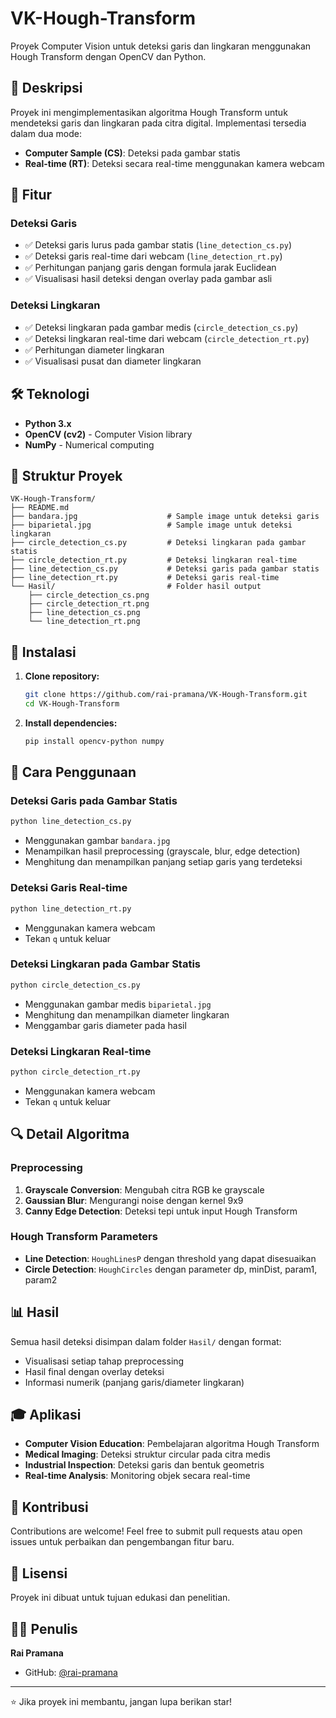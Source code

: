 # VK-Hough-Transform

Proyek Computer Vision untuk deteksi garis dan lingkaran menggunakan Hough Transform dengan OpenCV dan Python.

## 📝 Deskripsi

Proyek ini mengimplementasikan algoritma Hough Transform untuk mendeteksi garis dan lingkaran pada citra digital. Implementasi tersedia dalam dua mode:

-   **Computer Sample (CS)**: Deteksi pada gambar statis
-   **Real-time (RT)**: Deteksi secara real-time menggunakan kamera webcam

## 🚀 Fitur

### Deteksi Garis

-   ✅ Deteksi garis lurus pada gambar statis (`line_detection_cs.py`)
-   ✅ Deteksi garis real-time dari webcam (`line_detection_rt.py`)
-   ✅ Perhitungan panjang garis dengan formula jarak Euclidean
-   ✅ Visualisasi hasil deteksi dengan overlay pada gambar asli

### Deteksi Lingkaran

-   ✅ Deteksi lingkaran pada gambar medis (`circle_detection_cs.py`)
-   ✅ Deteksi lingkaran real-time dari webcam (`circle_detection_rt.py`)
-   ✅ Perhitungan diameter lingkaran
-   ✅ Visualisasi pusat dan diameter lingkaran

## 🛠️ Teknologi

-   **Python 3.x**
-   **OpenCV (cv2)** - Computer Vision library
-   **NumPy** - Numerical computing

## 📁 Struktur Proyek

```
VK-Hough-Transform/
├── README.md
├── bandara.jpg                    # Sample image untuk deteksi garis
├── biparietal.jpg                 # Sample image untuk deteksi lingkaran
├── circle_detection_cs.py         # Deteksi lingkaran pada gambar statis
├── circle_detection_rt.py         # Deteksi lingkaran real-time
├── line_detection_cs.py           # Deteksi garis pada gambar statis
├── line_detection_rt.py           # Deteksi garis real-time
└── Hasil/                         # Folder hasil output
    ├── circle_detection_cs.png
    ├── circle_detection_rt.png
    ├── line_detection_cs.png
    └── line_detection_rt.png
```

## 🔧 Instalasi

1. **Clone repository:**

    ```bash
    git clone https://github.com/rai-pramana/VK-Hough-Transform.git
    cd VK-Hough-Transform
    ```

2. **Install dependencies:**
    ```bash
    pip install opencv-python numpy
    ```

## 🎯 Cara Penggunaan

### Deteksi Garis pada Gambar Statis

```bash
python line_detection_cs.py
```

-   Menggunakan gambar `bandara.jpg`
-   Menampilkan hasil preprocessing (grayscale, blur, edge detection)
-   Menghitung dan menampilkan panjang setiap garis yang terdeteksi

### Deteksi Garis Real-time

```bash
python line_detection_rt.py
```

-   Menggunakan kamera webcam
-   Tekan `q` untuk keluar

### Deteksi Lingkaran pada Gambar Statis

```bash
python circle_detection_cs.py
```

-   Menggunakan gambar medis `biparietal.jpg`
-   Menghitung dan menampilkan diameter lingkaran
-   Menggambar garis diameter pada hasil

### Deteksi Lingkaran Real-time

```bash
python circle_detection_rt.py
```

-   Menggunakan kamera webcam
-   Tekan `q` untuk keluar

## 🔍 Detail Algoritma

### Preprocessing

1. **Grayscale Conversion**: Mengubah citra RGB ke grayscale
2. **Gaussian Blur**: Mengurangi noise dengan kernel 9x9
3. **Canny Edge Detection**: Deteksi tepi untuk input Hough Transform

### Hough Transform Parameters

-   **Line Detection**: `HoughLinesP` dengan threshold yang dapat disesuaikan
-   **Circle Detection**: `HoughCircles` dengan parameter dp, minDist, param1, param2

## 📊 Hasil

Semua hasil deteksi disimpan dalam folder `Hasil/` dengan format:

-   Visualisasi setiap tahap preprocessing
-   Hasil final dengan overlay deteksi
-   Informasi numerik (panjang garis/diameter lingkaran)

## 🎓 Aplikasi

-   **Computer Vision Education**: Pembelajaran algoritma Hough Transform
-   **Medical Imaging**: Deteksi struktur circular pada citra medis
-   **Industrial Inspection**: Deteksi garis dan bentuk geometris
-   **Real-time Analysis**: Monitoring objek secara real-time

## 🤝 Kontribusi

Contributions are welcome! Feel free to submit pull requests atau open issues untuk perbaikan dan pengembangan fitur baru.

## 📄 Lisensi

Proyek ini dibuat untuk tujuan edukasi dan penelitian.

## 👨‍💻 Penulis

**Rai Pramana**

-   GitHub: [@rai-pramana](https://github.com/rai-pramana)

---

⭐ Jika proyek ini membantu, jangan lupa berikan star!
